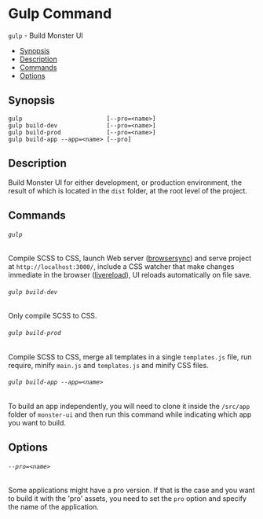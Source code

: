 # Gulp Command

`gulp` - Build Monster UI

* [Synopsis](#synopsis)
* [Description](#description)
* [Commands](#comamnds)
* [Options](#Options)

## Synopsis

```
gulp                        [--pro=<name>]
gulp build-dev              [--pro=<name>]
gulp build-prod             [--pro=<name>]
gulp build-app --app=<name> [--pro]
```

## Description

Build Monster UI for either development, or production environment, the result of which is located in the `dist` folder, at the root level of the project.

## Commands

###### `gulp`

Compile SCSS to CSS, launch Web server ([browsersync](https://www.npmjs.com/package/browser-sync)) and serve project at `http://localhost:3000/`, include a CSS watcher that make changes immediate in the browser ([livereload](https://www.npmjs.com/package/gulp-livereload)), UI reloads automatically on file save.

###### `gulp build-dev`

Only compile SCSS to CSS.

###### `gulp build-prod`

Compile SCSS to CSS, merge all templates in a single `templates.js` file, run require, minify `main.js` and `templates.js` and minify CSS files.

###### `gulp build-app --app=<name>`

To build an app independently, you will need to clone it inside the `/src/app` folder of `monster-ui` and then run this command while indicating which app you want to build.

## Options

###### `--pro=<name>`

Some applications might have a pro version. If that is the case and you want to build it with the 'pro' assets, you need to set the `pro` option and specify the name of the application.
